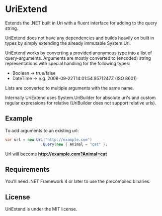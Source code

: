 # UriExtend
Extends the .NET built in Uri with a fluent interface for adding to the query string.

UriExtend does not have any dependencies and builds heavily on built in types by simply extending the already immutable System.Uri.

UriExtend works by converting a provided anonymous type into a list of query-arguments. Arguments are mostly converted to (encoded) string representations with special handling for the following types:

* Boolean → true/false
* DateTime → e.g. 2008-09-22T14:01:54.9571247Z (ISO 8601)

Lists are converted to multiple arguments with the same name.

Internally UriExtend uses System.UriBuilder for absolute uri's and custom regular expressions for relative (UriBuilder does not support relative urls).

## Example

To add arguments to an existing url:

```c#
var url = new Uri("http://example.com")
				.Query(new { Animal = "cat" };
```
Url will become **http://example.com?Animal=cat**

## Requirements

You'll need .NET Framework 4 or later to use the precompiled binaries.

## License

UriExtend is under the MIT license.
